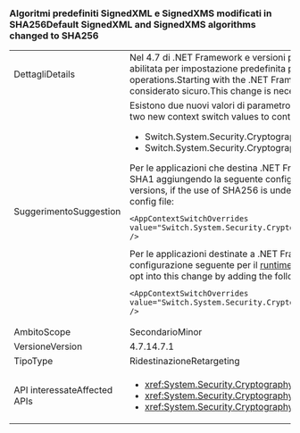 ### <a name="default-signedxml-and-signedxms-algorithms-changed-to-sha256"></a><span data-ttu-id="f4a41-101">Algoritmi predefiniti SignedXML e SignedXMS modificati in SHA256</span><span class="sxs-lookup"><span data-stu-id="f4a41-101">Default SignedXML and SignedXMS algorithms changed to SHA256</span></span>

|   |   |
|---|---|
|<span data-ttu-id="f4a41-102">Dettagli</span><span class="sxs-lookup"><span data-stu-id="f4a41-102">Details</span></span>|<span data-ttu-id="f4a41-103">Nel 4.7 di .NET Framework e versioni precedenti, SignedXML e SignedCMS predefinita SHA1 per alcune operazioni. A partire da .NET Framework 4.7.1, SHA256 è abilitata per impostazione predefinita per queste operazioni.</span><span class="sxs-lookup"><span data-stu-id="f4a41-103">In the .NET Framework 4.7 and earlier, SignedXML and SignedCMS default to SHA1 for some operations.Starting with the .NET Framework 4.7.1, SHA256 is enabled by default for these operations.</span></span> <span data-ttu-id="f4a41-104">Questa modifica è necessaria perché SHA1 non è più considerato sicuro.</span><span class="sxs-lookup"><span data-stu-id="f4a41-104">This change is necessary because SHA1 is no longer considered to be secure.</span></span>|
|<span data-ttu-id="f4a41-105">Suggerimento</span><span class="sxs-lookup"><span data-stu-id="f4a41-105">Suggestion</span></span>|<span data-ttu-id="f4a41-106">Esistono due nuovi valori di parametro di contesto al controllo del codice se SHA1 (non protetto) o SHA256 viene utilizzata per impostazione predefinita:</span><span class="sxs-lookup"><span data-stu-id="f4a41-106">There are two new context switch values to control whether SHA1 (insecure) or SHA256 is used by default:</span></span><ul><li><span data-ttu-id="f4a41-107">Switch.System.Security.Cryptography.Xml.UseInsecureHashAlgorithms</span><span class="sxs-lookup"><span data-stu-id="f4a41-107">Switch.System.Security.Cryptography.Xml.UseInsecureHashAlgorithms</span></span></li><li><span data-ttu-id="f4a41-108">Switch.System.Security.Cryptography.Pkcs.UseInsecureHashAlgorithms</span><span class="sxs-lookup"><span data-stu-id="f4a41-108">Switch.System.Security.Cryptography.Pkcs.UseInsecureHashAlgorithms</span></span></li></ul><span data-ttu-id="f4a41-109">Per le applicazioni che destina .NET Framework 4.7.1 e versioni successive, se l'utilizzo di SHA256 non è desiderabili, è possibile ripristinare il valore predefinito SHA1 aggiungendo la seguente configurazione passare per il [runtime](~/docs/framework/configure-apps/file-schema/runtime/runtime-element.md) sezione del file config app file:</span><span class="sxs-lookup"><span data-stu-id="f4a41-109">For applications that target the .NET Framework 4.7.1 and later versions, if the use of SHA256 is undesirable, you can restore the default to SHA1 by adding the following configuration switch to the [runtime](~/docs/framework/configure-apps/file-schema/runtime/runtime-element.md) section of your app config file:</span></span><pre><code class="language-xml">&lt;AppContextSwitchOverrides value=&quot;Switch.System.Security.Cryptography.Xml.UseInsecureHashAlgorithms=true;Switch.System.Security.Cryptography.Pkcs.UseInsecureHashAlgorithms=true&quot; /&gt;&#13;&#10;</code></pre><span data-ttu-id="f4a41-110">Per le applicazioni destinate a .NET Framework 4.7 e versioni precedenti, è possibile acconsentire esplicitamente questa modifica aggiungendo l'opzione di configurazione seguente per il [runtime](~/docs/framework/configure-apps/file-schema/runtime/runtime-element.md) sezione del file di configurazione dell'app:</span><span class="sxs-lookup"><span data-stu-id="f4a41-110">For applications that target the .NET Framework 4.7 and earlier versions, you can opt into this change by adding the following configuration switch to the [runtime](~/docs/framework/configure-apps/file-schema/runtime/runtime-element.md) section of your app config file:</span></span><pre><code class="language-xml">&lt;AppContextSwitchOverrides value=&quot;Switch.System.Security.Cryptography.Xml.UseInsecureHashAlgorithms=false;Switch.System.Security.Cryptography.Pkcs.UseInsecureHashAlgorithms=false&quot; /&gt;&#13;&#10;</code></pre>|
|<span data-ttu-id="f4a41-111">Ambito</span><span class="sxs-lookup"><span data-stu-id="f4a41-111">Scope</span></span>|<span data-ttu-id="f4a41-112">Secondario</span><span class="sxs-lookup"><span data-stu-id="f4a41-112">Minor</span></span>|
|<span data-ttu-id="f4a41-113">Versione</span><span class="sxs-lookup"><span data-stu-id="f4a41-113">Version</span></span>|<span data-ttu-id="f4a41-114">4.7.1</span><span class="sxs-lookup"><span data-stu-id="f4a41-114">4.7.1</span></span>|
|<span data-ttu-id="f4a41-115">Tipo</span><span class="sxs-lookup"><span data-stu-id="f4a41-115">Type</span></span>|<span data-ttu-id="f4a41-116">Ridestinazione</span><span class="sxs-lookup"><span data-stu-id="f4a41-116">Retargeting</span></span>|
|<span data-ttu-id="f4a41-117">API interessate</span><span class="sxs-lookup"><span data-stu-id="f4a41-117">Affected APIs</span></span>|<ul><li><xref:System.Security.Cryptography.Pkcs.CmsSigner?displayProperty=nameWithType></li><li><xref:System.Security.Cryptography.Xml.SignedXml?displayProperty=nameWithType></li><li><xref:System.Security.Cryptography.Xml.Reference?displayProperty=nameWithType></li></ul>|

